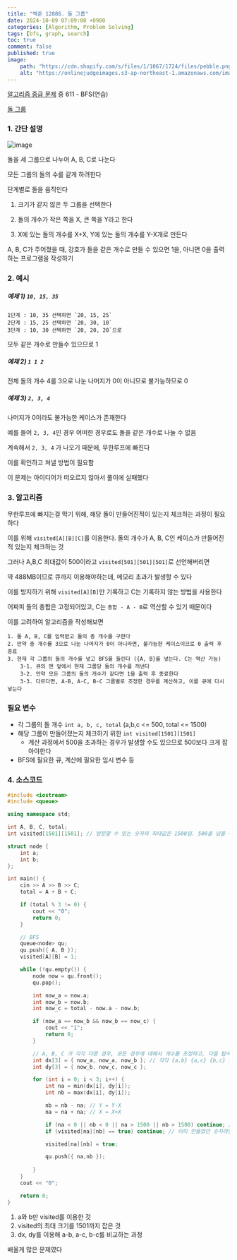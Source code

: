 ```yaml
---
title: "백준 12886. 돌 그룹"
date: 2024-10-09 07:09:00 +0900
categories: [Algorithm, Problem Solving]  
tags: [bfs, graph, search]    
toc: true
comment: false
published: true
image:
    path: "https://cdn.shopify.com/s/files/1/1067/1724/files/pebble.png?v=1704629652"
    alt: "https://onlinejudgeimages.s3-ap-northeast-1.amazonaws.com/images/boj-og.png"
---
```


[알고리즘 중급 문제](https://jinhg0214.github.io/posts/problems2/) 중 611 - BFS(연습)

[돌 그룹](https://www.acmicpc.net/problem/12886)

### 1. 간단 설명

![image](https://github.com/user-attachments/assets/9e56f7fb-d89a-488a-8702-b1904f2d38c4)

돌을 세 그룹으로 나누어 A, B, C로 나눈다

모든 그룹의 돌의 수를 같게 하려한다

단계별로 돌을 움직인다

1. 크기가 같지 않은 두 그룹을 선택한다

2. 돌의 개수가 작은 쪽을 X, 큰 쪽을 Y라고 한다

3. X에 있는 돌의 개수를 X+X, Y에 있는 돌의 개수를 Y-X개로 만든다

A, B, C가 주어졌을 때, 강호가 돌을 같은 개수로 만들 수 있으면 1을, 아니면 0을 출력하는 프로그램을 작성하기

### 2. 예시

##### 예제 1) `10, 15, 35`

```
1단계 : 10, 35 선택하면 `20, 15, 25`
2단계 : 15, 25 선택하면 `20, 30, 10`
3단계 : 10, 30 선택하면 `20, 20, 20`으로 
```

모두 같은 개수로 만들수 있으므로 1

##### 예제 2) `1 1 2`

전체 돌의 개수 4를 3으로 나눈 나머지가 0이 아니므로 불가능하므로 0

##### 예제 3) `2, 3, 4`

나머지가 0이라도 불가능한 케이스가 존재한다

예를 들어 `2, 3, 4`인 경우 어떠한 경우로도 돌을 같은 개수로 나눌 수 없음

계속해서 `2, 3, 4` 가 나오기 때문에, 무한루프에 빠진다

이를 확인하고 쳐낼 방법이 필요함

이 문제는 아이디어가 떠오르지 않아서 풀이에 실패했다


### 3. 알고리즘

무한루프에 빠지는걸 막기 위해, 해당 돌이 만들어진적이 있는지 체크하는 과정이 필요하다

이를 위해 `visited[A][B][C]`를 이용한다. 돌의 개수가 A, B, C인 케이스가 만들어진 적 있는지 체크하는 것

그러나 A,B,C 최대값이 500이라고 `visited[501][501][501]`로 선언해버리면 

약 488MB이므로 큐까지 이용해야하는데, 메모리 초과가 발생할 수 있다

이를 방지하기 위해 `visited[A][B]`만 기록하고 C는 기록하지 않는 방법을 사용한다

어짜피 돌의 총합은 고정되어있고, C는 `총합 - A - B`로 역산할 수 있기 때문이다

이를 고려하여 알고리즘을 작성해보면

```
1. 돌 A, B, C를 입력받고 돌의 총 개수를 구한다
2. 만약 총 개수를 3으로 나눈 나머지가 0이 아니라면, 불가능한 케이스이므로 0 출력 후 종료
3. 현재 각 그룹의 돌의 개수를 넣고 BFS를 돌린다 ({A, B}를 넣는다. C는 역산 가능)
	3-1. 큐의 맨 앞에서 현재 그룹당 돌의 개수를 꺼낸다
	3-2. 만약 모든 그룹의 돌의 개수가 같다면 1을 출력 후 종료한다
	3-3. 다르다면, A-B, A-C, B-C 그룹별로 조정한 경우를 계산하고, 이를 큐에 다시 넣는다
```

### 필요 변수

- 각 그룹의 돌 개수 `int a, b, c, total` (a,b,c <= 500, total <= 1500)
- 해당 그룹이 만들어졌는지 체크하기 위한 `int visited[1501][1501]`
	- 계산 과정에서 500을 초과하는 경우가 발생할 수도 있으므로 500보다 크게 잡아야한다
- BFS에 필요한 큐, 계산에 필요한 임시 변수 등

### 4. 소스코드

```cpp
#include <iostream>
#include <queue>

using namespace std;

int A, B, C, total;
int visited[1501][1501]; // 방문할 수 있는 숫자의 최대값은 1500임. 500을 넘을 수도 있다

struct node {
	int a;
	int b;
};

int main() {
	cin >> A >> B >> C;
	total = A + B + C;

	if (total % 3 != 0) {
		cout << "0";
		return 0;
	}

	// BFS
	queue<node> qu;
	qu.push({ A, B });
	visited[A][B] = 1;

	while (!qu.empty()) {
		node now = qu.front();
		qu.pop();

		int now_a = now.a;
		int now_b = now.b;
		int now_c = total - now.a - now.b;

		if (now_a == now_b && now_b == now_c) {
			cout << "1";
			return 0;
		}

		// A, B, C 가 각각 다른 경우, 모든 경우에 대해서 개수를 조정하고, 다음 탐색을 위해 큐에 넣는다
		int dx[3] = { now_a, now_a, now_b }; // 각각 {a,b} {a,c} {b,c} 를 비교함 
		int dy[3] = { now_b, now_c, now_c };

		for (int i = 0; i < 3; i++) {
			int na = min(dx[i], dy[i]);
			int nb = max(dx[i], dy[i]);

			nb = nb - na; // Y = Y-X
			na = na + na; // X = X+X 

			if (na < 0 || nb < 0 || na > 1500 || nb > 1500) continue; // 돌이 음수가 되거나, 최대값 초과시
			if (visited[na][nb] == true) continue; // 이미 만들었던 숫자라면 패스

			visited[na][nb] = true;

			qu.push({ na,nb });
			
		}
	}
	cout << "0";

	return 0;
}
```

1. a와 b만 visited를 이용한 것
2. visited의 최대 크기를 1501까지 잡은 것
3. dx, dy를 이용해 a-b, a-c, b-c를 비교하는 과정

배울게 많은 문제였다